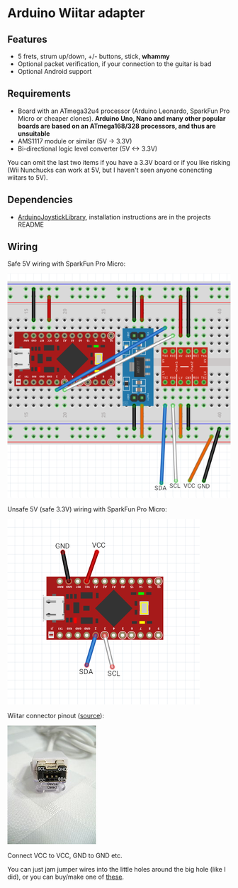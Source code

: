 # Arduino Wiitar adapter

## Features

* 5 frets, strum up/down, +/- buttons, stick, **whammy**
* Optional packet verification, if your connection to the guitar is bad
* Optional Android support

## Requirements

* Board with an ATmega32u4 processor (Arduino Leonardo, SparkFun Pro Micro or cheaper clones). **Arduino Uno, Nano and many other popular boards are based on an ATmega168/328 processors, and thus are unsuitable**
* AMS1117 module or similar (5V -> 3.3V)
* Bi-directional logic level converter (5V <-> 3.3V)

You can omit the last two items if you have a 3.3V board or if you like risking (Wii Nunchucks can work at 5V, but I haven't seen anyone conencting wiitars to 5V).

## Dependencies

* [ArduinoJoystickLibrary](https://github.com/MHeironimus/ArduinoJoystickLibrary), installation instructions are in the projects README

## Wiring

Safe 5V wiring with SparkFun Pro Micro:

![](wiring_safe.png)

Unsafe 5V (safe 3.3V) wiring with SparkFun Pro Micro:

![](wiring_unsafe.png)

Wiitar connector pinout ([source](http://www.wiibrew.org/wiki/Wiimote/Extension_Controllers)):

![](wiitar_connector.png)

Connect VCC to VCC, GND to GND etc.

You can just jam jumper wires into the little holes around the big hole (like I did), or you can buy/make one of [these](https://www.instructables.com/id/Wii-Nunchuck-Adapter/).
